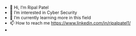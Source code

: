 - 👋 Hi, I’m Ripal Patel
- 👀 I’m interested in Cyber Security
- 🌱 I’m currently learning more in this field
- 📫 How to reach me https://www.linkedin.com/in/ripalpatel1/
- 

<!---
Ripal01/Ripal01 is a ✨ special ✨ repository because its `README.md` (this file) appears on your GitHub profile.
You can click the Preview link to take a look at your changes.
--->

